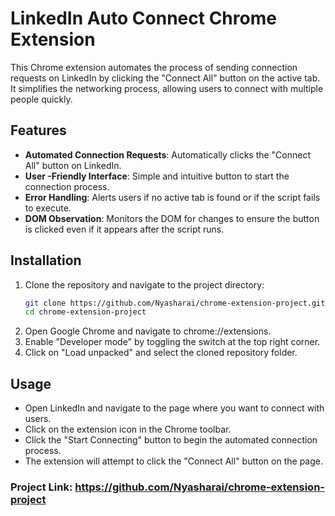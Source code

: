 # LinkedIn Auto Connect Chrome Extension

This Chrome extension automates the process of sending connection requests on LinkedIn by clicking the "Connect All" button on the active tab. It simplifies the networking process, allowing users to connect with multiple people quickly.

## Features

- **Automated Connection Requests**: Automatically clicks the "Connect All" button on LinkedIn.
- **User -Friendly Interface**: Simple and intuitive button to start the connection process.
- **Error Handling**: Alerts users if no active tab is found or if the script fails to execute.
- **DOM Observation**: Monitors the DOM for changes to ensure the button is clicked even if it appears after the script runs.

## Installation

1. Clone the repository and navigate to the project directory:
   ```bash
   git clone https://github.com/Nyasharai/chrome-extension-project.git
   cd chrome-extension-project
2. Open Google Chrome and navigate to chrome://extensions.
3. Enable "Developer mode" by toggling the switch at the top right corner.
4. Click on "Load unpacked" and select the cloned repository folder.

## Usage
- Open LinkedIn and navigate to the page where you want to connect with users.
- Click on the extension icon in the Chrome toolbar.
- Click the "Start Connecting" button to begin the automated connection process.
- The extension will attempt to click the "Connect All" button on the page.

### Project Link: https://github.com/Nyasharai/chrome-extension-project
